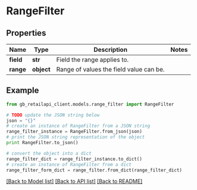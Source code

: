 # RangeFilter


## Properties
Name | Type | Description | Notes
------------ | ------------- | ------------- | -------------
**field** | **str** | Field the range applies to. | 
**range** | **object** | Range of values the field value can be. | 

## Example

```python
from gb_retailapi_client.models.range_filter import RangeFilter

# TODO update the JSON string below
json = "{}"
# create an instance of RangeFilter from a JSON string
range_filter_instance = RangeFilter.from_json(json)
# print the JSON string representation of the object
print RangeFilter.to_json()

# convert the object into a dict
range_filter_dict = range_filter_instance.to_dict()
# create an instance of RangeFilter from a dict
range_filter_form_dict = range_filter.from_dict(range_filter_dict)
```
[[Back to Model list]](../README.md#documentation-for-models) [[Back to API list]](../README.md#documentation-for-api-endpoints) [[Back to README]](../README.md)


